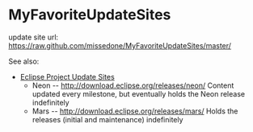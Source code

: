 MyFavoriteUpdateSites
=====================

update site url: https://raw.github.com/missedone/MyFavoriteUpdateSites/master/

See also:
* [Eclipse Project Update Sites](https://wiki.eclipse.org/Eclipse_Project_Update_Sites)
  * Neon --   http://download.eclipse.org/releases/neon/  Content updated every milestone, but eventually holds the Neon release indefinitely
  * Mars --   http://download.eclipse.org/releases/mars/  Holds the releases (initial and maintenance) indefinitely
